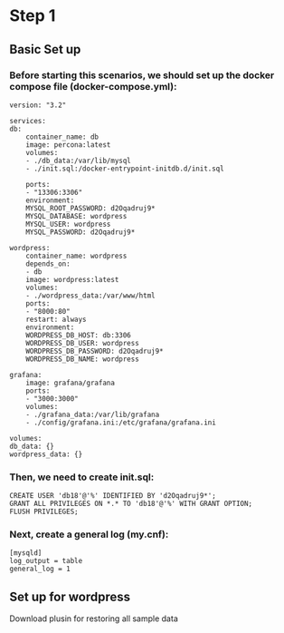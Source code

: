 # Step 1

## Basic Set up 
### Before starting this scenarios, we should set up the docker compose file (docker-compose.yml):
    
    version: "3.2"

    services:
    db:
        container_name: db
        image: percona:latest
        volumes:
        - ./db_data:/var/lib/mysql
        - ./init.sql:/docker-entrypoint-initdb.d/init.sql

        ports:
        - "13306:3306"
        environment:
        MYSQL_ROOT_PASSWORD: d2Oqadruj9*
        MYSQL_DATABASE: wordpress
        MYSQL_USER: wordpress
        MYSQL_PASSWORD: d2Oqadruj9*

    wordpress:
        container_name: wordpress
        depends_on:
        - db
        image: wordpress:latest
        volumes:
        - ./wordpress_data:/var/www/html
        ports:
        - "8000:80"
        restart: always
        environment:
        WORDPRESS_DB_HOST: db:3306
        WORDPRESS_DB_USER: wordpress
        WORDPRESS_DB_PASSWORD: d2Oqadruj9*
        WORDPRESS_DB_NAME: wordpress

    grafana:
        image: grafana/grafana
        ports:
        - "3000:3000"
        volumes: 
        - ./grafana_data:/var/lib/grafana
        - ./config/grafana.ini:/etc/grafana/grafana.ini

    volumes:
    db_data: {}
    wordpress_data: {}


### Then, we need to create init.sql:
    CREATE USER 'db18'@'%' IDENTIFIED BY 'd2Oqadruj9*'; 
    GRANT ALL PRIVILEGES ON *.* TO 'db18'@'%' WITH GRANT OPTION;
    FLUSH PRIVILEGES;

### Next, create a general log (my.cnf):
    [mysqld]
    log_output = table
    general_log = 1

## Set up for wordpress

Download plusin for restoring all sample data 
